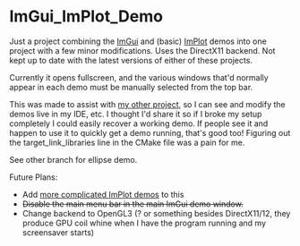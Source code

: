 # ImGui_ImPlot_Demo
Just a project combining the [ImGui](https://github.com/ocornut/imgui) and (basic) [ImPlot](https://github.com/epezent/implot) demos into one project with a few minor modifications. 
Uses the DirectX11 backend. Not kept up to date with the latest versions of either of these projects.

Currently it opens fullscreen, and the various windows that'd normally appear in each demo must be manually selected from the top bar.

This was made to assist with [my other project](https://github.com/PenRockCard/Voyageur), so I can see and modify the demos live in my IDE, etc. 
I thought I'd share it so if I broke my setup completely I could easily recover a working demo. 
If people see it and happen to use it to quickly get a demo running, that's good too! Figuring out the target_link_libraries line in the CMake file was a pain for me. 

See other branch for ellipse demo.

Future Plans:
- Add [more complicated ImPlot demos](https://github.com/epezent/implot_demos) to this
- ~~Disable the main menu bar in the main ImGui demo window.~~
- Change backend to OpenGL3 (? or something besides DirectX11/12, they produce GPU coil whine when I have the program running and my screensaver starts) 
